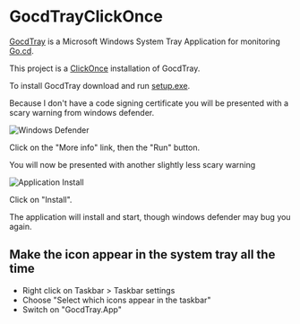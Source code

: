 # GocdTrayClickOnce

[GocdTray](https://github.com/tomhonour/GocdTray) is a Microsoft Windows System Tray Application for monitoring [Go.cd](https://www.gocd.org/).

This project is a [ClickOnce](https://en.wikipedia.org/wiki/ClickOnce) installation of GocdTray.

To install GocdTray download and run [setup.exe](https://raw.githubusercontent.com/tomhonour/GocdTrayClickOnce/master/setup.exe).

Because I don't have a code signing certificate you will be presented with a scary warning from windows defender.

![Windows Defender](Images/windows-defender.png?raw=true "Windows Defender")

Click on the "More info" link, then the "Run" button.

You will now be presented with another slightly less scary warning

![Application Install](Images/application-install.png?raw=true "Application Install")

Click on "Install".

The application will install and start, though windows defender may bug you again.

## Make the icon appear in the system tray all the time

- Right click on Taskbar > Taskbar settings
- Choose "Select which icons appear in the taskbar"
- Switch on "GocdTray.App"
